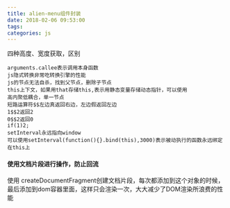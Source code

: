 ```yaml
---
title: alien-menu组件封装
date: 2018-02-06 09:53:00
tags:
categories: js
---
```


四种高度、宽度获取，区别
	
	arguments.callee表示调用本身函数
	js隐式转换非常吃转换引擎的性能
	js的节点无法自杀，找到父节点，删除子节点
	this上下文，如果用that存储this,表示用静态变量存储动态指针，可以使用
	高内聚低耦合，单一节点
	短路运算符$$左边真返回右边，左边假返回左边
	1$$2返回2
	0$$2返回0
	if(1)2;
	setInterval永远指向window
	可以使用setInterval(function(){}.bind(this),3000)表示被动执行的函数永远绑定在this上	

#### 使用文档片段进行操作，防止回流
 使用 createDocumentFragment创建文档片段，每次都添加到这个对象的时候，最后添加到dom容器里面，这样只会渲染一次，大大减少了DOM渲染所浪费的性能
<!--more-->
